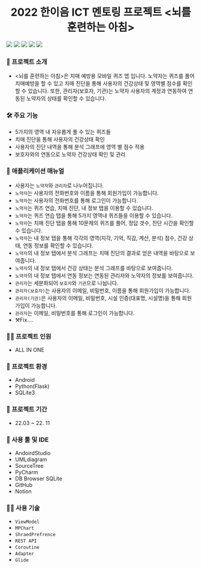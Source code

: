 <div align="center">
  <h1> 2022 한이음 ICT 멘토링 프로젝트 <뇌를 훈련하는 아침>
</div>

<img src="https://user-images.githubusercontent.com/54674781/207134243-7100185e-ee58-4f6a-b85a-b9af9149d1d4.png"/> <img src="https://user-images.githubusercontent.com/54674781/207133263-44ec6309-2f4b-4ea2-9637-2d493e832e3d.png"/> <img src="https://user-images.githubusercontent.com/54674781/207133578-34c246d2-7459-4686-974e-d1c82c7d89c0.png"/> <img src="https://user-images.githubusercontent.com/54674781/207133677-33c3a109-8f21-4a58-bca2-8a19fd935736.png"/> <img src="https://user-images.githubusercontent.com/54674781/207133738-00bdd4b5-2d57-4ccb-a8b8-03ec12522a7c.png"/>

### 📢 프로젝트 소개
- <뇌를 훈련하는 아침>은 치매 예방용 모바일 퀴즈 앱 입니다. 노약자는 퀴즈를 풀어 치매예방을 할 수 있고 치매 진단을 통해 사용자의 건강상태 및 영역별 점수를 확인할 수 있습니다. 또한, 관리자(보호자, 기관)는 노약자 사용자의 계정과 연동하여 연동된 노약자의 상태를 확인할 수 있습니다. 

### 🛠 주요 기능
- 5가지의 영역 내 자유롭게 풀 수 있는 퀴즈들
- 치매 진단을 통해 사용자의 건강상태 확인
- 사용자의 진단 내역을 통해 분석 그래프에 영역 별 점수 적용
- 보호자와의 연동으로 노약자 건강상태 확인 및 관리

### 📗 애플리케이션 매뉴얼
- 사용자는 `노약자`와 `관리자`로 나누어집니다.
- `노약자`는 사용자의 전화번호와 이름을 통해 회원가입이 가능합니다.
- `노약자`는 사용자의 전화번호를 통해 로그인이 가능합니다.
- `노약자`는 퀴즈 연습, 치매 진단, 내 정보 탭을 이용할 수 있습니다.
- `노약자`는 퀴즈 연습 탭을 통해 5가지 영역내 퀴즈들을 이용할 수 있습니다.
- `노약자`는 치매 진단 탭을 통해 10문제의 퀴즈를 풀어, 정답 갯수, 진단 시간을 확인할 수 있습니다.
- `노약자`는 내 정보 탭을 통해 각각의 영역(지각, 기억, 직감, 계산, 분석) 점수, 건강 상태, 연동 정보를 확인할 수 있습니다.
- `노약자`의 내 정보 탭에서 분석 그래프는 치매 진단의 결과로 얻은 내역을 바탕으로 보여줍니다.
- `노약자`의 내 정보 탭에서 건강 상태는 분석 그래프를 바탕으로 보여줍니다.
- `노약자`의 내 정보 탭에서 연동 정보는 연동된 관리자와 노약자의 정보를 보여줍니다.
- `관리자`는 세분화되어 `보호자`와 `기관`으로 나뉩니다.
- `관리자(보호자)`는 사용자의 이메일, 비밀번호, 이름을 통해 회원가입이 가능합니다.
- `관리자(기관)`은 사용자의 이메일, 비밀번호, 시설 인증(대표명, 시설명)을 통해 회원가입이 가능합니다.
- `관리자`는 이메일, 비밀번호를 통해 로그인이 가능합니다.
- ⚒Fix....

### 👨‍🔧 프로젝트 인원
- ALL IN ONE

### 💠 프로젝트 환경 
- Android
- Python(Flask)
- SQLite3

### 🏃 프로젝트 기간
- 22.03 ~ 22. 11

### 📁 사용 툴 및 IDE
- AndoirdStudio
- UMLdiagram
- SourceTree
- PyCharm
- DB Browser SQLite
- GitHub
- Notion

### 👨‍🔧 사용 기술
- `ViewModel`
- `MPChart`
- `ShraedPrefrence`
- `REST API`
- `Coroutine`
- `Adapter`
- `Glide`
